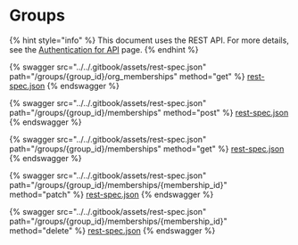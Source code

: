 # Groups

{% hint style="info" %}
This document uses the REST API. For more details, see the [Authentication for API](../authentication-for-api/) page.
{% endhint %}

{% swagger src="../../.gitbook/assets/rest-spec.json" path="/groups/{group_id}/org_memberships" method="get" %}
[rest-spec.json](../../.gitbook/assets/rest-spec.json)
{% endswagger %}

{% swagger src="../../.gitbook/assets/rest-spec.json" path="/groups/{group_id}/memberships" method="post" %}
[rest-spec.json](../../.gitbook/assets/rest-spec.json)
{% endswagger %}

{% swagger src="../../.gitbook/assets/rest-spec.json" path="/groups/{group_id}/memberships" method="get" %}
[rest-spec.json](../../.gitbook/assets/rest-spec.json)
{% endswagger %}

{% swagger src="../../.gitbook/assets/rest-spec.json" path="/groups/{group_id}/memberships/{membership_id}" method="patch" %}
[rest-spec.json](../../.gitbook/assets/rest-spec.json)
{% endswagger %}

{% swagger src="../../.gitbook/assets/rest-spec.json" path="/groups/{group_id}/memberships/{membership_id}" method="delete" %}
[rest-spec.json](../../.gitbook/assets/rest-spec.json)
{% endswagger %}
